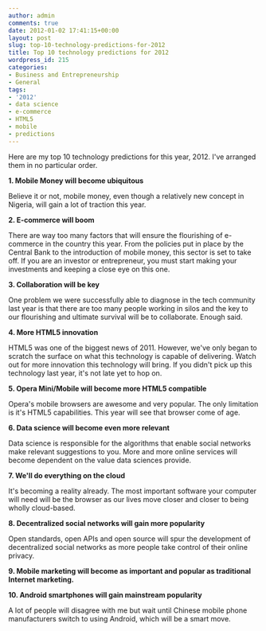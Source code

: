 ```yaml
---
author: admin
comments: true
date: 2012-01-02 17:41:15+00:00
layout: post
slug: top-10-technology-predictions-for-2012
title: Top 10 technology predictions for 2012
wordpress_id: 215
categories:
- Business and Entrepreneurship
- General
tags:
- '2012'
- data science
- e-commerce
- HTML5
- mobile
- predictions
---
```


Here are my top 10 technology predictions for this year, 2012. I've arranged them in no particular order.




**1. Mobile Money will become ubiquitous**  

Believe it or not, mobile money, even though a relatively new concept in Nigeria, will gain a lot of traction this year.




**2. E-commerce will boom**  

There are way too many factors that will ensure the flourishing of e-commerce in the country this year. From the policies put in place by the Central Bank to the introduction of mobile money, this sector is set to take off. If you are an investor or entrepreneur, you must start making your investments and keeping a close eye on this one.




**3. Collaboration will be key**  

One problem we were successfully able to diagnose in the tech community last year is that there are too many people working in silos and the key to our flourishing and ultimate survival will be to collaborate. Enough said.




**4. More HTML5 innovation**  

HTML5 was one of the biggest news of 2011. However, we've only began to scratch the surface on what this technology is capable of delivering. Watch out for more innovation this technology will bring. If you didn't pick up this technology last year, it's not late yet to hop on.




**5. Opera Mini/Mobile will become more HTML5 compatible**  

Opera's mobile browsers are awesome and very popular. The only limitation is it's HTML5 capabilities. This year will see that browser come of age.




**6. Data science will become even more relevant**  

Data science is responsible for the algorithms that enable social networks make relevant suggestions to you. More and more online services will become dependent on the value data sciences provide.




**7. We'll do everything on the cloud**  

It's becoming a reality already. The most important software your computer will need will be the browser as our lives move closer and closer to being wholly cloud-based.




**8. Decentralized social networks will gain more popularity**  

Open standards, open APIs and open source will spur the development of decentralized social networks as more people take control of their online privacy.




**9. Mobile marketing will become as important and popular as traditional Internet marketing.**




**10. Android smartphones will gain mainstream popularity**  

A lot of people will disagree with me but wait until Chinese mobile phone manufacturers switch to using Android, which will be a smart move.  


